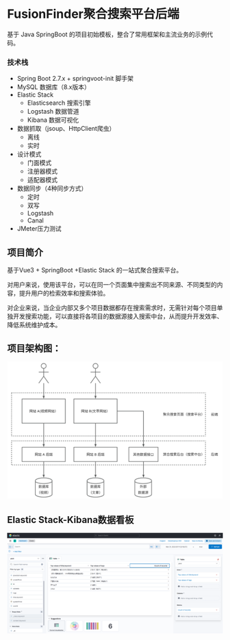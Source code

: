 # FusionFinder聚合搜索平台后端


基于 Java SpringBoot 的项目初始模板，整合了常用框架和主流业务的示例代码。


### 技术栈

- Spring Boot 2.7.x + springvoot-init 脚手架
- MySQL 数据库（8.x版本）
- Elastic Stack
  - Elasticsearch 搜索引擎
  - Logstash 数据管道
  - Kibana 数据可视化
- 数据抓取（jsoup、HttpClient爬虫）
  - 离线
  - 实时
- 设计模式
  - 门面模式
  - 注册器模式
  - 适配器模式
- 数据同步（4种同步方式）
  - 定时
  - 双写
  - Logstash
  - Canal
- JMeter压力测试

## 项目简介
基于Vue3 + SpringBoot +Elastic Stack 的一站式聚合搜索平台。

对用户来说，使用该平台，可以在同一个页面集中搜索出不同来源、不同类型的内容，提升用户的检索效率和搜索体验。

对企业来说，当企业内部又多个项目数据都存在搜索需求时，无需针对每个项目单独开发搜索功能，可以直接将各项目的数据源接入搜索中台，从而提升开发效率、降低系统维护成本。

## 项目架构图：

![](https://github.com/wuliOVO/zxff-backend/blob/master/doc/framework.png?raw=true)

## Elastic Stack-Kibana数据看板

![](https://github.com/wuliOVO/zxff-backend/blob/master/doc/sta.png?raw=true)
